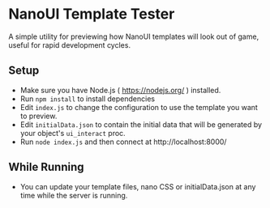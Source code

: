 # NanoUI Template Tester
A simple utility for previewing how NanoUI templates will look out of game, useful for rapid development cycles.

## Setup
- Make sure you have Node.js ( https://nodejs.org/ ) installed.
- Run `npm install` to install dependencies
- Edit `index.js` to change the configuration to use the template you want to preview.
- Edit `initialData.json` to contain the initial data that will be generated by your object's `ui_interact` proc.
- Run `node index.js` and then connect at  http://localhost:8000/

## While Running
- You can update your template files, nano CSS or initialData.json at any time while the server is running.
